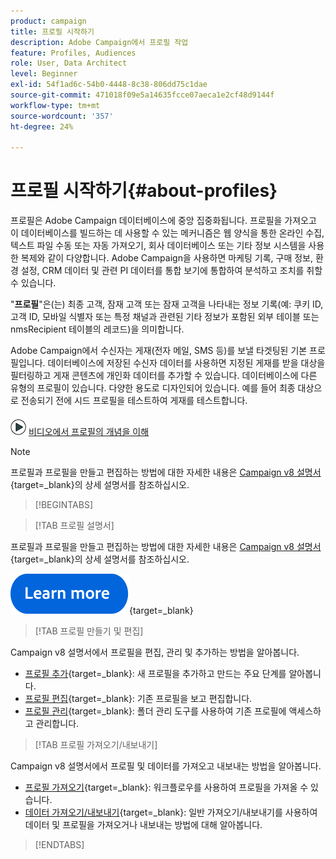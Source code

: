 ```yaml
---
product: campaign
title: 프로필 시작하기
description: Adobe Campaign에서 프로필 작업
feature: Profiles, Audiences
role: User, Data Architect
level: Beginner
exl-id: 54f1ad6c-54b0-4448-8c38-806dd75c1dae
source-git-commit: 471018f09e5a14635fcce07aeca1e2cf48d9144f
workflow-type: tm+mt
source-wordcount: '357'
ht-degree: 24%

---
```


# 프로필 시작하기{#about-profiles}



프로필은 Adobe Campaign 데이터베이스에 중앙 집중화됩니다. 프로필을 가져오고 이 데이터베이스를 빌드하는 데 사용할 수 있는 메커니즘은 웹 양식을 통한 온라인 수집, 텍스트 파일 수동 또는 자동 가져오기, 회사 데이터베이스 또는 기타 정보 시스템을 사용한 복제와 같이 다양합니다. Adobe Campaign을 사용하면 마케팅 기록, 구매 정보, 환경 설정, CRM 데이터 및 관련 PI 데이터를 통합 보기에 통합하여 분석하고 조치를 취할 수 있습니다.

&quot;**프로필**&quot;은(는) 최종 고객, 잠재 고객 또는 잠재 고객을 나타내는 정보 기록(예: 쿠키 ID, 고객 ID, 모바일 식별자 또는 특정 채널과 관련된 기타 정보가 포함된 외부 테이블 또는 nmsRecipient 테이블의 레코드)을 의미합니다.

Adobe Campaign에서 수신자는 게재(전자 메일, SMS 등)를 보낼 타겟팅된 기본 프로필입니다. 데이터베이스에 저장된 수신자 데이터를 사용하면 지정된 게재를 받을 대상을 필터링하고 게재 콘텐츠에 개인화 데이터를 추가할 수 있습니다. 데이터베이스에 다른 유형의 프로필이 있습니다. 다양한 용도로 디자인되어 있습니다. 예를 들어 최종 대상으로 전송되기 전에 시드 프로필을 테스트하여 게재를 테스트합니다.

![프로필의 정의와 작동 방식을 보여 주는 비디오](assets/do-not-localize/how-to-video.png) [비디오에서 프로필의 개념을 이해](#create-profiles-video)

>[!NOTE]
>
>프로필과 프로필을 만들고 편집하는 방법에 대한 자세한 내용은 [Campaign v8 설명서](https://experienceleague.adobe.com/ko/docs/campaign/campaign-v8/audience/gs-audiences){target=_blank}의 상세 설명서를 참조하십시오.

>[!BEGINTABS]

>[!TAB 프로필 설명서]

프로필과 프로필을 만들고 편집하는 방법에 대한 자세한 내용은 [Campaign v8 설명서](https://experienceleague.adobe.com/ko/docs/campaign/campaign-v8/audience/gs-audiences){target=_blank}의 상세 설명서를 참조하십시오.

[![이미지](../../assets/do-not-localize/learn-more-button.svg)](https://experienceleague.adobe.com/ko/docs/campaign/campaign-v8/audience/gs-audiences){target=_blank}

>[!TAB 프로필 만들기 및 편집]

Campaign v8 설명서에서 프로필을 편집, 관리 및 추가하는 방법을 알아봅니다.

* [프로필 추가](https://experienceleague.adobe.com/ko/docs/campaign-classic/using/getting-started/profile-management/adding-profiles){target=_blank}: 새 프로필을 추가하고 만드는 주요 단계를 알아봅니다.
* [프로필 편집](https://experienceleague.adobe.com/ko/docs/campaign/campaign-v8/audience/view-profiles?lang=en#_blank){target=_blank}: 기존 프로필을 보고 편집합니다.
* [프로필 관리](https://experienceleague.adobe.com/ko/docs/campaign/campaign-v8/config/configuration/folders-and-views?lang=en#_blank){target=_blank}: 폴더 관리 도구를 사용하여 기존 프로필에 액세스하고 관리합니다.

>[!TAB 프로필 가져오기/내보내기]

Campaign v8 설명서에서 프로필 및 데이터를 가져오고 내보내는 방법을 알아봅니다.

* [프로필 가져오기](https://experienceleague.adobe.com/ko/docs/campaign/campaign-v8/audience/add-profiles/import-profiles){target=_blank}: 워크플로우를 사용하여 프로필을 가져올 수 있습니다.
* [데이터 가져오기/내보내기](https://experienceleague.adobe.com/ko/docs/campaign/campaign-v8/data/import){target=_blank}: 일반 가져오기/내보내기를 사용하여 데이터 및 프로필을 가져오거나 내보내는 방법에 대해 알아봅니다.

>[!ENDTABS]

<!--
## Profile types {#profile-types}

Adobe Campaign lets you manage profiles throughout their entire lifecycle: creation, import, targeting, action tracking, updates, etc.

Each profile matches a database entry. They contain all the information required for targeting, qualifying and tracking individuals.

Profiles can be identified based on storage space. This means that a profile can match: a recipient, a visitor, an operator, a subscriber, a prospect, etc.

## Recipient profiles {#recipient-profiles}

Delivery recipients are stored in the database as profiles containing the information linked to them: last name, first name, address, subscriptions, deliveries, etc. When you create campaigns, you can define the target of the deliveries to a selection of the profiles in the base according to simple or advanced criteria.

You can also create campaigns aimed at recipients whose profiles are stored not in the database, but in files. These are known as "external" deliveries. For more information about this type of delivery, refer to [this page](../../delivery/using/steps-defining-the-target-population.md#selecting-external-recipients).

The main methods for creating recipient profiles are as follows:

* direct input in the graphical interface screens,
* importing recipient lists,
* on-line collection via web forms.

>[!NOTE]
>
>To find out how files and web forms are imported, refer to [Generic imports and exports](../../platform/using/get-started-data-import-export.md).

## Profiles and targets {#profiles-and-targets}

The **[!UICONTROL Profiles and targets]** link lets you display recipients stored in Adobe Campaign database. You can create new recipient, edit an existing recipient and access its profile. For more on this, refer to [this page](../../platform/using/editing-a-profile.md).

![](assets/d_ncs_user_interface_target_link.png)

It also gives you access to:

* lists - [Learn more](../../platform/using/creating-and-managing-lists.md)
* subscription services - [Learn more](../../delivery/using/managing-subscriptions.md)
* web applications - [Learn more](../../web/using/about-web-applications.md)
* imports and exports (jobs) - [Learn more](../../platform/using/about-generic-imports-exports.md)
* targeting workflows - [Learn more](../../workflow/using/building-a-workflow.md#implementation-steps-)

The recipients page lets you perform frequent operations on profiles: edits, updates, adds, deletions, sorts.

For more advanced profile manipulations, you need to edit the Adobe Campaign tree. To do this, click the **[!UICONTROL Explorer]** link on the Adobe Campaign home page.

By default, recipients are stored in the **[!UICONTROL Profiles and Targets > Recipients]** node of the tree. You can create recipients from this view, as well as:

* sort and filter the profiles of the database - [Learn more](../../platform/using/filtering-options.md)
* move, copy or delete profiles from the database - [Learn more](../../platform/using/managing-profiles.md),
* update profiles - [Learn more](../../platform/using/updating-data.md)
* export recipients - [Learn more](../../platform/using/exporting-and-importing-profiles.md)
* create recipient groups - [Learn more](../../platform/using/creating-and-managing-lists.md)

To access advanced functionalities and configurations, you need to click the **[!UICONTROL Explorer]** icon. 

![](assets/d_ncs_user_interface01.png)

The general layout of the Adobe Campaign explorer is presented in [this page](../../platform/using/adobe-campaign-explorer.md).

>[!NOTE]
>
>You can also display an advanced view of this list from the Adobe Campaign tree by clicking the **[!UICONTROL Profiles and targets > Recipients]** link. The list display can be configured to suit your needs. You can add or delete columns, define column order, sort data, etc. List display configuration is described in [this page](../../platform/using/adobe-campaign-ui-lists.md).  
>
>You can also define recipient views. For further information about this functionality, refer to [this section](../../platform/using/access-management-folders.md).

## Active profiles {#active-profiles}

An active profile is a profile that customer has attempted to communicate with during the past 12 months via any channel.

According to your contract, each of your Campaign instances is provisioned with a specific amount of active profiles that are counted for billing purposes. Please refer to your latest contract for reference on number of purchased active profiles. Learn more in [Adobe Campaign product description](https://helpx.adobe.com/kr/legal/product-descriptions/adobe-campaign-managed-cloud-services.html){target="_blank"}.

You can monitor the number of active profiles on your instance directly from Campaign Control Panel. For more on this, refer to the [Control Panel documentation](https://experienceleague.adobe.com/docs/control-panel/using/performance-monitoring/active-profiles-monitoring.html?lang=ko){target="_blank"}.

The following guardrails and limitations apply:

* A profile that has been targeted by several deliveries is counted only once. 
* Profiles targeted in the context of Social marketing on X (Twitter) or Facebook are not taken into account as active profiles.
* The count of active profiles is available for **Marketing instances** only. It is not available for Execution instances, meaning MID (mid sourcing) and RT (Message Center / Real-time messaging) instances.
* The count is based on the recipient primary key. As a consequence, if a profile is present in two different recipient tables, it can be counted twice as an active profile.


## Tutorial video {#create-profiles-video}

Learn how to access profile data, sort and filter profiles and manually create and manage profiles.

This video also explains the compliance of Adobe Campaign Classic with General Data Protection Regulations. 

>[!VIDEO](https://video.tv.adobe.com/v/326755?quality=12&captions=kor)

Additional Campaign Classic how-to videos are available [here](https://experienceleague.adobe.com/docs/campaign-classic-learn/tutorials/overview.html?lang=ko).

**See also**

* [Privacy management in Campaign](https://helpx.adobe.com/campaign/kb/acc-privacy.html)

* [Create queries and segment data in workflows](../../workflow/using/targeting-data.md)

* [Select target mapping](../../delivery/using/steps-defining-the-target-population.md#select-a-target-mapping)

-->